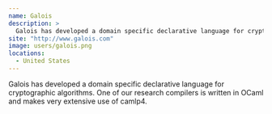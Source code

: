```yaml
---
name: Galois
description: > 
  Galois has developed a domain specific declarative language for cryptographic algorithms.
site: "http://www.galois.com"
image: users/galois.png
locations: 
  - United States
---
```


Galois has developed a domain specific declarative language for cryptographic algorithms. One of our research compilers is written in OCaml and makes very extensive use of camlp4.
